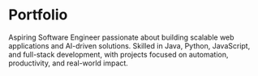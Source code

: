 # Portfolio
Aspiring Software Engineer passionate about building scalable web applications and AI-driven solutions. Skilled in Java, Python, JavaScript, and full-stack development, with projects focused on automation, productivity, and real-world impact.
